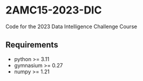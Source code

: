 # 2AMC15-2023-DIC
Code for the 2023 Data Intelligence Challenge Course

## Requirements
- python >= 3.11
- gymnasium >= 0.27 
- numpy >= 1.21